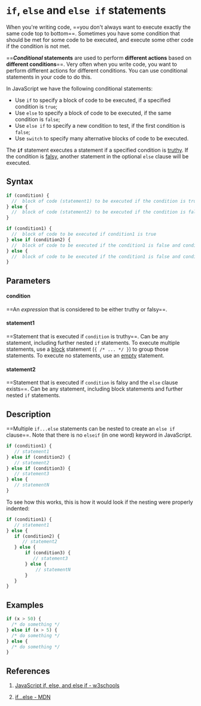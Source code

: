 # `if`, `else` and `else if` statements

When you're writing code, ==you don't always want to execute exactly the same code top to bottom==. Sometimes you have some condition that should be met for some code to be executed, and execute some other code if the condition is not met.

==**_Conditional_ statements** are used to perform **different actions** based on **different conditions**==. Very often when you write code, you want to perform different actions for different conditions. You can use conditional statements in your code to do this.

In JavaScript we have the following conditional statements:

- Use `if` to specify a block of code to be executed, if a specified condition is `true`;
- Use `else` to specify a block of code to be executed, if the same condition is `false`;
- Use `else if` to specify a new condition to test, if the first condition is `false`;
- Use `switch` to specify many alternative blocks of code to be executed.

The **`if`** statement executes a statement if a specified condition is [truthy](https://developer.mozilla.org/en-US/docs/Glossary/Truthy). If the condition is [falsy](https://developer.mozilla.org/en-US/docs/Glossary/Falsy), another statement in the optional `else` clause will be executed.

## Syntax

```js
if (condition) {
  //  block of code (statement1) to be executed if the condition is true
} else {
  //  block of code (statement2) to be executed if the condition is false
}

if (condition1) {
  //  block of code to be executed if condition1 is true
} else if (condition2) {
  //  block of code to be executed if the condition1 is false and condition2 is true
} else {
  //  block of code to be executed if the condition1 is false and condition2 is false
}
```

## Parameters

#### condition

==An _expression_ that is considered to be either truthy or falsy==.

#### statement1

==Statement that is executed if `condition` is truthy==. Can be any statement, including further nested `if` statements. To execute multiple statements, use a [block](https://developer.mozilla.org/en-US/docs/Web/JavaScript/Reference/Statements/block) statement (`{ /* ... */ }`) to group those statements. To execute no statements, use an [empty](https://developer.mozilla.org/en-US/docs/Web/JavaScript/Reference/Statements/Empty) statement.

#### statement2

==Statement that is executed if `condition` is falsy and the `else` clause exists==. Can be any statement, including block statements and further nested `if` statements.

## Description

==Multiple `if...else` statements can be nested to create an `else if` clause==. Note that there is no `elseif` (in one word) keyword in JavaScript.

```js
if (condition1) {
   // statement1
} else if (condition2) {
   // statement2 
} else if (condition3) {
   // statement3 
} else {
   // statementN 
}
```

To see how this works, this is how it would look if the nesting were properly indented:

```js
if (condition1) {
   // statement1 
} else {
   if (condition2) {
      // statement2 
   } else {
       if (condition3) {
          // statement3 
       } else {
           // statementN 
       }
   }
}  
```

## Examples

```js
if (x > 50) {
  /* do something */
} else if (x > 5) {
  /* do something */
} else {
  /* do something */
}
```



## References

1. [JavaScript if, else, and else if - w3schools](https://www.w3schools.com/js/js_if_else.asp)

2. [if...else - MDN](https://developer.mozilla.org/en-US/docs/Web/JavaScript/Reference/Statements/if...else)
